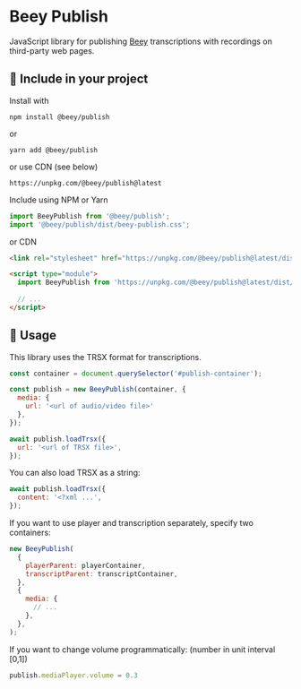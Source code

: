 # Beey Publish

JavaScript library for publishing [Beey](https://www.beey.io/en/) transcriptions with recordings on third-party web pages.

## 🔌 Include in your project 

Install with

```
npm install @beey/publish
```

or 

```
yarn add @beey/publish
```

or use CDN (see below)

```
https://unpkg.com/@beey/publish@latest
```

Include using NPM or Yarn

```js
import BeeyPublish from '@beey/publish';
import '@beey/publish/dist/beey-publish.css';
```

or CDN

```html
<link rel="stylesheet" href="https://unpkg.com/@beey/publish@latest/dist/beey-publish.min.css" />

<script type="module">
  import BeeyPublish from 'https://unpkg.com/@beey/publish@latest/dist/beey-publish.min.js';
  
  // ...
</script>
```

## 🔨 Usage

This library uses the TRSX format for transcriptions.

```js
const container = document.querySelector('#publish-container');

const publish = new BeeyPublish(container, {
  media: {
    url: '<url of audio/video file>'
  },
});

await publish.loadTrsx({
  url: '<url of TRSX file>',
});
```

You can also load TRSX as a string:

```js
await publish.loadTrsx({
  content: '<?xml ...',
});
```

If you want to use player and transcription separately, specify two containers:

```js
new BeeyPublish(
  {
    playerParent: playerContainer,
    transcriptParent: transcriptContainer,
  }, 
  {
    media: {
      // ...
    },
  },
);
```

If you want to change volume programmatically:
(number in unit interval [0,1])

```js
publish.mediaPlayer.volume = 0.3
```
